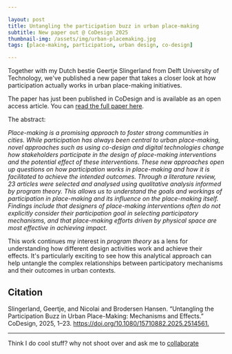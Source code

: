 ```yaml
---

layout: post
title: Untangling the participation buzz in urban place-making
subtitle: New paper out @ CoDesign 2025
thumbnail-img: /assets/img/urban-placemaking.jpg
tags: [place-making, participation, urban design, co-design]

---
```


Together with my Dutch bestie Geertje Slingerland from Delft University of Technology, we've published a new paper that takes a closer look at how participation actually works in urban place-making initiatives.

The paper has just been published in CoDesign and is available as an open access article. You can [read the full paper here](https://doi.org/10.1080/15710882.2025.2514561).

The abstract:

*Place-making is a promising approach to foster strong communities in cities. While participation has always been central to urban place-making, novel approaches such as using co-design and digital technologies change how stakeholders participate in the design of place-making interventions and the potential effect of these interventions. These new approaches open up questions on how participation works in place-making and how it is facilitated to achieve the intended outcomes. Through a literature review, 23 articles were selected and analysed using qualitative analysis informed by program theory. This allows us to understand the goals and workings of participation in place-making and its influence on the place-making itself. Findings include that designers of place-making interventions often do not explicitly consider their participation goal in selecting participatory mechanisms, and that place-making efforts driven by physical space are most effective in achieving impact.*

This work continues my interest in *program theory* as a lens for understanding how different design activities work and achieve their effects. It's particularly exciting to see how this analytical approach can help untangle the complex relationships between participatory mechanisms and their outcomes in urban contexts.

## Citation
Slingerland, Geertje, and Nicolai and Brodersen Hansen. “Untangling the Participation Buzz in Urban Place-Making: Mechanisms and Effects.” CoDesign, 2025, 1–23. <https://doi.org/10.1080/15710882.2025.2514561.>


--------------------

Think I do cool stuff? why not shoot over and ask me to [collaborate](../collaborate)
